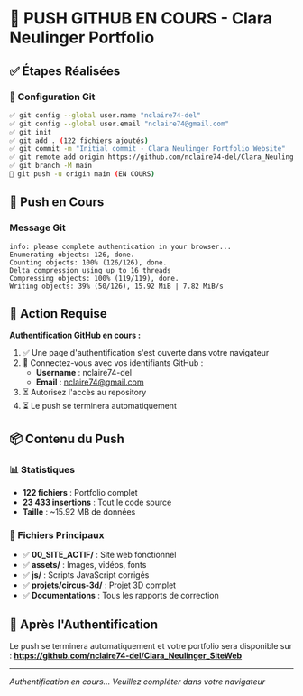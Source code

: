 # 🚀 PUSH GITHUB EN COURS - Clara Neulinger Portfolio

## ✅ **Étapes Réalisées**

### 🔧 Configuration Git
```bash
✅ git config --global user.name "nclaire74-del"
✅ git config --global user.email "nclaire74@gmail.com"
✅ git init
✅ git add . (122 fichiers ajoutés)
✅ git commit -m "Initial commit - Clara Neulinger Portfolio Website"
✅ git remote add origin https://github.com/nclaire74-del/Clara_Neulinger_SiteWeb.git
✅ git branch -M main
🔄 git push -u origin main (EN COURS)
```

## 🔄 **Push en Cours**

### Message Git
```
info: please complete authentication in your browser...
Enumerating objects: 126, done.
Counting objects: 100% (126/126), done.
Delta compression using up to 16 threads
Compressing objects: 100% (119/119), done.
Writing objects: 39% (50/126), 15.92 MiB | 7.82 MiB/s
```

## 🔐 **Action Requise**

**Authentification GitHub en cours :**
1. ✅ Une page d'authentification s'est ouverte dans votre navigateur
2. 🔄 Connectez-vous avec vos identifiants GitHub :
   - **Username** : nclaire74-del
   - **Email** : nclaire74@gmail.com
3. ⏳ Autorisez l'accès au repository
4. ⏳ Le push se terminera automatiquement

## 📦 **Contenu du Push**

### 📊 Statistiques
- **122 fichiers** : Portfolio complet
- **23 433 insertions** : Tout le code source
- **Taille** : ~15.92 MB de données

### 📂 Fichiers Principaux
- ✅ **00_SITE_ACTIF/** : Site web fonctionnel
- ✅ **assets/** : Images, vidéos, fonts
- ✅ **js/** : Scripts JavaScript corrigés
- ✅ **projets/circus-3d/** : Projet 3D complet
- ✅ **Documentations** : Tous les rapports de correction

## 🎯 **Après l'Authentification**

Le push se terminera automatiquement et votre portfolio sera disponible sur :
**https://github.com/nclaire74-del/Clara_Neulinger_SiteWeb**

---
*Authentification en cours... Veuillez compléter dans votre navigateur*